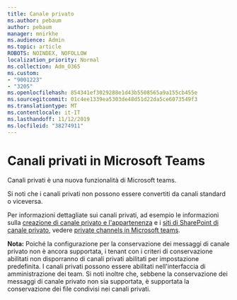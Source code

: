 ```yaml
---
title: Canale privato
ms.author: pebaum
author: pebaum
manager: mnirkhe
ms.audience: Admin
ms.topic: article
ROBOTS: NOINDEX, NOFOLLOW
localization_priority: Normal
ms.collection: Adm_O365
ms.custom:
- "9001223"
- "3205"
ms.openlocfilehash: 854341ef3029288e1d43b5508565a9a155cb455e
ms.sourcegitcommit: 01c4ee1339ea5303de48d51d22da5ce6073549f3
ms.translationtype: MT
ms.contentlocale: it-IT
ms.lasthandoff: 11/12/2019
ms.locfileid: "38274911"
---
```

# <a name="private-channels-in-microsoft-teams"></a>Canali privati in Microsoft Teams

Canali privati è una nuova funzionalità di Microsoft teams. 

Si noti che i canali privati non possono essere convertiti da canali standard o viceversa.

Per informazioni dettagliate sui canali privati, ad esempio le informazioni sulla [creazione di canale privato e l'appartenenza](https://docs.microsoft.com/MicrosoftTeams/private-channels#private-channel-creation-and-membership) e i [siti di SharePoint di canale privato](https://docs.microsoft.com/MicrosoftTeams/private-channels#private-channel-sharepoint-sites), vedere [private channels in Microsoft teams](https://docs.microsoft.com/en-us/MicrosoftTeams/private-channels). 

**Nota:** Poiché la configurazione per la conservazione dei messaggi di canale privato non è ancora supportata, i tenant con i criteri di conservazione abilitati non disporranno di canali privati abilitati per impostazione predefinita. I canali privati possono essere abilitati nell'interfaccia di amministrazione dei team. Si noti inoltre che, sebbene la conservazione dei messaggi di canale privato non sia supportata, è supportata la conservazione dei file condivisi nei canali privati.